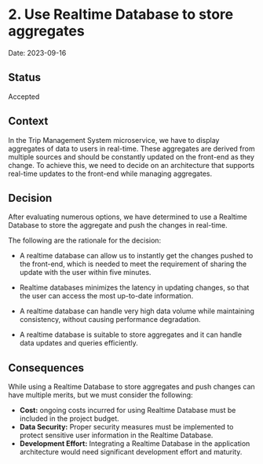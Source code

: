# 2. Use Realtime Database to store aggregates

Date: 2023-09-16

## Status

Accepted

## Context

In the Trip Management System microservice, we have to display aggregates of data to users in real-time. These aggregates are derived from multiple sources and should be constantly updated on the front-end as they change. To achieve this, we need to decide on an architecture that supports real-time updates to the front-end while managing aggregates.

## Decision

After evaluating numerous options, we have determined to use a Realtime Database to store the aggregate and push the changes in real-time. 

The following are the rationale for the decision:

- A realtime database can allow us to instantly get the changes pushed to the front-end, which is needed to meet the requirement of sharing the update with the user within five minutes.

- Realtime databases minimizes the latency in updating changes, so that the user can access the most up-to-date information.

- A realtime database can handle very high data volume while maintaining consistency, without causing performance degradation.

- A realtime database is suitable to store aggregates and it can handle data updates and queries efficiently.


## Consequences

While using a Realtime Database to store aggregates and push changes can have multiple merits, but we must consider the following:

- **Cost:** ongoing costs incurred for using Realtime Database must be included in the project budget.
- **Data Security:** Proper security measures must be implemented to protect sensitive user information in the Realtime Database.
- **Development Effort:** Integrating a Realtime Database in the application architecture would need significant development effort and maturity.
